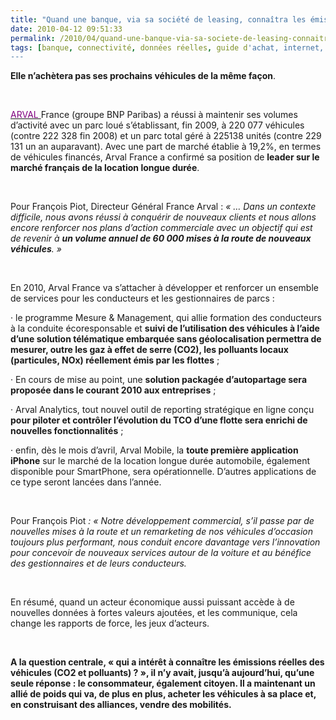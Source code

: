 ```yaml
---
title: "Quand une banque, via sa société de leasing, connaîtra les émissions réelles CO2 et polluants des véhicules"
date: 2010-04-12 09:51:33
permalink: /2010/04/quand-une-banque-via-sa-societe-de-leasing-connaitra-les-emissions-reelles-co2-et-polluants-des-vehi.html
tags: [banque, connectivité, données réelles, guide d'achat, internet, iphone, partage de données, Service de mobilité, véhicule propre]
---
```


<p class="MsoNormal"><span><strong>Elle n’achètera pas ses prochains véhicules de la même façon</strong>.</span></p> <p class="MsoNormal"><span></span> </p> <p class="MsoNormal"><span><a href="https://gabrielplassat.github.io/transportsdufutur/wp-content/uploads/sites/6/2010/04/cp-arval-france-2009_2010.pdf"><font color="#800080">ARVAL </font></a>France (groupe BNP Paribas) a réussi à maintenir ses volumes d’activité avec un parc loué s’établissant, fin 2009, à 220 077 véhicules (contre 222 328 fin 2008) et un parc total géré à 225138 unités (contre 229 131 un an auparavant). Avec une part de marché établie à 19,2%, en termes de véhicules financés, Arval France a confirmé sa position de <strong>leader sur le marché français de la location longue durée</strong>.</span></p> <p class="MsoNormal"><span> </span></p> <p class="MsoNormal"><span>Pour François Piot, Directeur Général France Arval : <em>« … Dans un contexte difficile, nous avons réussi à conquérir de nouveaux clients et nous allons encore renforcer nos plans d’action commerciale avec un objectif qui est de revenir à <strong>un volume annuel de 60 000 mises à la route de nouveaux véhicules</strong>. »</em></span></p> <p class="MsoNormal"><em><span> </span></em></p> <p class="MsoNormal"><span>En 2010, Arval France va s’attacher à développer et renforcer un ensemble de services pour les conducteurs et les gestionnaires de parcs :</span></p> <p class="MsoNormal"><span><span>·<span>		 </span></span></span><span dir="ltr"><span>le programme Mesure & Management, qui allie formation des conducteurs à la conduite écoresponsable et <strong>suivi de l’utilisation des véhicules à l’aide d’une solution télématique embarquée sans géolocalisation permettra de mesurer, outre les gaz à effet de serre (CO2), les polluants locaux (particules, NOx) réellement émis par les flottes</strong> ; </span></span></p> <p class="MsoNormal"><span><span>·<span>		 </span></span></span><span dir="ltr"><span>En cours de mise au point, une <strong>solution packagée d’autopartage sera proposée dans le courant 2010 aux entreprises</strong> ; </span></span></p> <p class="MsoNormal"><span><span>·<span>		 </span></span></span><span dir="ltr"><span>Arval Analytics, tout nouvel outil de reporting stratégique en ligne conçu <strong>pour piloter et contrôler l’évolution du TCO d’une flotte sera enrichi de nouvelles fonctionnalités</strong> ; </span></span></p> <p class="MsoNormal"><span><span>·<span>		 </span></span></span><span dir="ltr"><span>enfin, dès le mois d’avril, Arval Mobile, la <strong>toute première application iPhone</strong> sur le marché de la location longue durée automobile, également disponible pour SmartPhone, sera opérationnelle. D’autres applications de ce type seront lancées dans l’année.</span></span></p> <p class="MsoNormal"><span> </span></p> <p class="MsoNormal"><span>Pour François Piot <em>: « Notre développement commercial, s’il passe par de nouvelles mises à la route et un remarketing de nos véhicules d’occasion toujours plus performant, nous conduit encore davantage vers l’innovation pour concevoir de nouveaux services autour de la voiture et au bénéfice des gestionnaires et de leurs conducteurs.</em></span></p> <p class="MsoNormal"><em><span> </span></em></p> <p class="MsoNormal"><span>En résumé, quand un acteur économique aussi puissant accède à de nouvelles données à fortes valeurs ajoutées, et les communique, cela change les rapports de force, les jeux d’acteurs. </span></p> <p class="MsoNormal"><span> </span></p> <p class="MsoNormal"><span></span><strong><span>A la question centrale, « qui a intérêt à connaître les émissions réelles des véhicules (CO2 et polluants) ? », il n’y avait, jusqu’à aujourd’hui, qu’une seule réponse : le consommateur, également citoyen. Il a maintenant un allié de poids qui va, de plus en plus, acheter les véhicules à sa place et, en construisant des alliances, vendre des mobilités.</span></strong></p>
